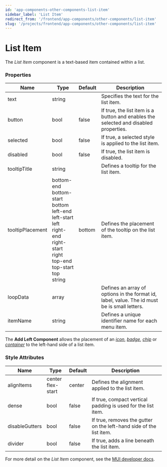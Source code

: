 ```yaml
---
id: 'app-components-other-components-list-item'
sidebar_label: 'List Item'
redirect_from: '/frontend/app-components/other-components/list-item'
slug: '/projects/frontend/app-components/other-components/list-item'
---
```


# List Item

The _List Item_ component is a text-based item contained within a list.

### Properties

<table>
<thead>
<tr><th>Name</th><th>Type</th><th>Default</th><th>Description</th></tr>
</thead>
<tbody>
<tr><td>text</td><td>string</td><td></td><td>Specifies the text for the list item.</td></tr>
<tr><td>button</td><td>bool</td><td>false</td><td>If true, the list item is a button and enables the selected and disabled properties.</td></tr>
<tr><td>selected</td><td>bool</td><td>false</td><td>If true, a selected style is applied to the list item.</td></tr>
<tr><td>disabled</td><td>bool</td><td>false</td><td>If true, the list item is disabled.</td></tr>
<tr><td>tooltipTitle</td><td>string</td><td></td><td>Defines a tooltip for the list item.</td></tr>
<tr><td>tooltipPlacement</td><td>bottom-end<br/>bottom-start<br/>bottom<br/>left-end<br/>left-start<br/>left<br/>right-end<br/>right-start<br/>right<br/>top-end<br/>top-start<br/>top<br/>string</td><td>bottom</td><td>Defines the placement of the tooltip on the list item.</td></tr>
<tr><td>loopData</td><td>array</td><td></td><td>Defines an array of options in the format id, label, value. The id must be is small letters.</td></tr>
<tr><td>itemName</td><td>string</td><td></td><td>Defines a unique identifier name for each menu item.</td></tr>
</tbody>
</table>

The **Add Left Component** allows the placement of an _[icon](/projects/frontend/app-components/other-components/icon)_, _[badge](/projects/frontend/app-components/other-components/badge)_, _[chip](/projects/frontend/app-components/other-components/chip)_ or _[container](/projects/frontend/app-components/layout-components/container)_ to the left-hand side of a list item.

### Style Attributes

<table>
<thead>
<tr><th>Name</th><th>Type</th><th>Default</th><th>Description</th></tr>
</thead>
<tbody>
<tr><td>alignItems</td><td>center<br/>flex-start</td><td>center</td><td>Defines the alignment applied to the list item.</td></tr>
<tr><td>dense</td><td>bool</td><td>false</td><td>If true, compact vertical padding is used for the list item.</td></tr>
<tr><td>disableGutters</td><td>bool</td><td>false</td><td>If true, removes the gutter on the left-hand side of the list item.</td></tr>
<tr><td>divider</td><td>bool</td><td>false</td><td>If true, adds a line beneath the list item.</td></tr>
</tbody>
</table>

For more detail on the _List Item_ component, see the [MUI developer docs](https://mui.com/material-ui/api/list-item/).
